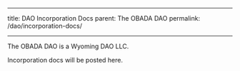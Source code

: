 --- 

title: DAO Incorporation Docs
parent: The OBADA DAO
permalink: /dao/incorporation-docs/

----


The OBADA DAO is a Wyoming DAO LLC.

Incorporation docs will be posted here.
